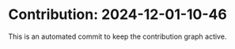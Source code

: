 # Contribution: 2024-12-01-10-46
This is an automated commit to keep the contribution graph active.
